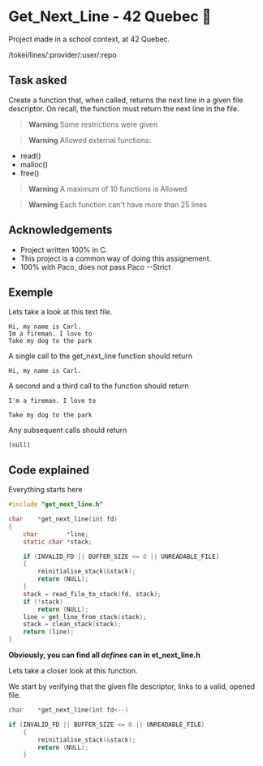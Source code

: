 
# Get_Next_Line - 42 Quebec 📖


Project made in a school context, at 42 Quebec. 

/tokei/lines/:provider/:user/:repo

## Task asked

Create a function that, when called, returns the next line in a given file descriptor.
On recall, the function must return the next line in the file. 

> **Warning**
> Some restrictions were given

> **Warning**
> Allowed external functions:
-  read()
- malloc()
- free()

> **Warning**
> A maximum of 10 functions is Allowed

> **Warning**
> Each function can't have more than 25 lines



## Acknowledgements

 - Project written 100% in C.
 - This project is a common way of doing this assignement.
 - 100% with Paco, does not pass Paco --Strict
 


## Exemple

Lets take a look at this text file.

```
Hi, my name is Carl. 
Im a fireman. I love to
Take my dog to the park
```

A single call to the get_next_line function should return

```
Hi, my name is Carl.
```
A second and a third call to the function should return
```
I'm a fireman. I love to
```
```
Take my dog to the park
```
Any subsequent calls should return
```
(null)
```


## Code explained

Everything starts here

```c
#include "get_next_line.h"

char	*get_next_line(int fd)
{
	char		*line;
	static char	*stack;

	if (INVALID_FD || BUFFER_SIZE <= 0 || UNREADABLE_FILE)
    {
        reinitialise_stack(&stack);
		return (NULL);
    }
	stack = read_file_to_stack(fd, stack);
	if (!stack)
		return (NULL);
	line = get_line_from_stack(stack);
	stack = clean_stack(stack);
	return (line);
}
```

**Obviously, you can find all *defines* can in et_next_line.h**

Lets take a closer look at this function.

We start by verifying that the given file descriptor, links to a valid, opened file.
```c
char	*get_next_line(int fd<--) 
```

```c
if (INVALID_FD || BUFFER_SIZE <= 0 || UNREADABLE_FILE)
    {
        reinitialise_stack(&stack);
		return (NULL);
    }
```


